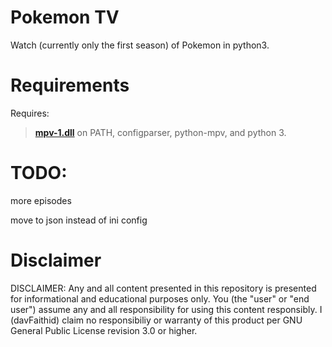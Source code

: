 # Pokemon TV

Watch (currently only the first season) of Pokemon in python3.

# Requirements
Requires:

> [**mpv-1.dll**](https://master.dl.sourceforge.net/project/mpv-player-windows/libmpv/mpv-dev-i686-20180317-git-fbcf2bf.7z) on PATH, 
  configparser,
  python-mpv,
  and python 3.

# TODO:

more episodes

move to json instead of ini config

# Disclaimer

DISCLAIMER: Any and all content presented in this repository is presented for informational and educational purposes only. You (the "user" or "end user") assume any and all responsibility for using this content responsibly. I (davFaithid) claim no responsibiliy or warranty of this product per GNU General Public License revision 3.0 or higher.
